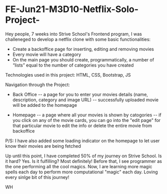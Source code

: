 # FE-Jun21-M3D10-Netflix-Solo-Project-

Hey people, 7 weeks into Strive School's Frontend program, I was  challeneged to develop a netflix clone with some basic functionalities: 

- Create a backoffice page for inserting, editing and removing movies
- Every movie will have a category
- On the main page you should create, programmatically, a number of “lists” equal to the number of categories you have created

Technologies used in this project: HTML, CSS, Bootstrap, JS

Navigation through the Project: 
- Back Office
  -- a page for you to enter your movies details (name, description, category and image URL) 
  -- successfully uploaded movie will be added to the homepage
  
- Homepage
  -- a page where all your movies is shown by catogories
  -- if you click on any of the movie cards, you can go into the "edit page" for that particular movie to edit the info or delete the entire movie from backoffice
  
P/S: I have also added some loading indicator on the homepage to let user know their movies are being fetched 

Up until this point, I have completed 50% of my journey on Strive School. Is it hard? Yes. Is it fulfilling? Most definitely! Before that, I see programmer as the one 
performing all the cool magics. Now, I are learning more magic spells each day to perform more computational "magic" each day. Loving every sinlge bit of this journey!

WH
